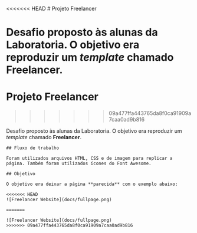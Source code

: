 <<<<<<< HEAD
﻿# Projeto Freelancer

Desafio proposto às alunas da Laboratoria. O objetivo era reproduzir um *template* chamado **Freelancer**. 
=======
# Projeto Freelancer
>>>>>>> 09a477ffa443765da8f0ca91909a7caa0ad9b816

Desafio proposto às alunas da Laboratoria. O objetivo era reproduzir um *template* chamado **Freelancer**. 
   ```
## Fluxo de trabalho

Foram utilizados arquivos HTML, CSS e de imagem para replicar a página. Também foram utilizados ícones do Font Awesome.

## Objetivo

O objetivo era deixar a página **parecida** com o exemplo abaixo:

<<<<<<< HEAD
![Freelancer Website](docs/fullpage.png)

=======

![Freelancer Website](docs/fullpage.png)
>>>>>>> 09a477ffa443765da8f0ca91909a7caa0ad9b816

